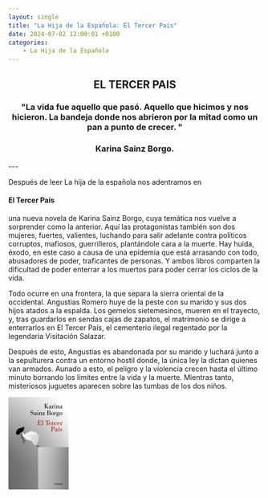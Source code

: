 ```yaml
---
layout: single
title: "La Hija de la Española: El Tercer Pais"
date: 2024-07-02 12:00:01 +0100
categories: 
    - La Hija de la Española
---
```

<center><h2>EL TERCER PAIS</h2></center>




<center><h3>"La vida fue aquello que pasó. Aquello que hicimos y nos hicieron.  
La bandeja donde nos abrieron por la mitad como un pan a punto de crecer. 
"</h3> </center>
<center><h3>Karina Sainz  Borgo.</h3></center>
---

Después de leer La hija de la española nos adentramos en <h4>El Tercer País</h4>
una nueva novela de Karina Sainz Borgo, cuya temática nos vuelve a sorprender como la anterior. Aquí las protagonistas también son dos mujeres, fuertes, valientes, luchando para salir adelante contra políticos corruptos, mafiosos, guerrilleros, plantándole cara a la muerte. Hay huida, éxodo, en este caso a causa de una epidemia que está arrasando con todo, abusadores de poder, traficantes de personas. Y ambos libros comparten la dificultad de poder enterrar a los muertos para poder cerrar los ciclos de la vida. 


Todo ocurre en una frontera, la que separa la sierra oriental de la occidental. 
Angustias Romero huye de la peste con su marido y sus dos hijos atados a la espalda. Los gemelos sietemesinos, mueren en el trayecto, y, tras guardarlos en sendas cajas de zapatos, el matrimonio se dirige a enterrarlos en El Tercer País, el cementerio ilegal regentado por la legendaria Visitación Salazar. 


Después de esto, Angustias es abandonada por su marido y luchará junto a la 
sepulturera contra un entorno hostil donde, la única ley la dictan quienes van armados. Aunado a esto, el peligro y la violencia crecen hasta el último minuto borrando los límites entre la vida y la muerte. Mientras tanto, misteriosos juguetes aparecen sobre  las tumbas de los dos niños.



![EL TERCER PAIS](</assets/img/el tercer pais.jpg>)

